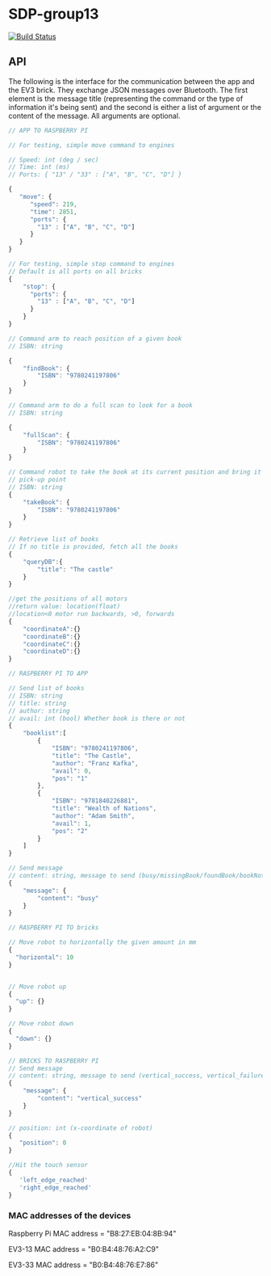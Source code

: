 # SDP-group13
[![Build Status](https://travis-ci.com/leo-mazz/sdp-group13.svg?token=JG5WwdVmCAWrpHY3Wcdp&branch=master)](https://travis-ci.com/leo-mazz/sdp-group13)

## API
The following is the interface for the communication between the app and the
EV3 brick. They exchange JSON messages over Bluetooth. The first element is the
message title (representing the command or the type of information it's being
sent) and the second is either a list of argument or the content of the message.
All arguments are optional.

```javascript
// APP TO RASPBERRY PI

// For testing, simple move command to engines

// Speed: int (deg / sec)
// Time: int (ms)
// Ports: { "13" / "33" : ["A", "B", "C", "D"] }

{
   "move": {
      "speed": 219,
      "time": 2851,
      "ports": {
        "13" : ["A", "B", "C", "D"]
      }
   }
}

// For testing, simple stop command to engines
// Default is all ports on all bricks
{
    "stop": {
      "ports": {
        "13" : ["A", "B", "C", "D"]
      }
    }
}

// Command arm to reach position of a given book
// ISBN: string

{
    "findBook": {
        "ISBN": "9780241197806"
    }
}

// Command arm to do a full scan to look for a book
// ISBN: string

{
    "fullScan": {
        "ISBN": "9780241197806"
    }
}

// Command robot to take the book at its current position and bring it to the
// pick-up point
// ISBN: string
{
    "takeBook": {
        "ISBN": "9780241197806"
    }
}

// Retrieve list of books
// If no title is provided, fetch all the books
{
    "queryDB":{
        "title": "The castle"
    }
}

//get the positions of all motors
//return value: location(float)
//location<0 motor run backwards, >0, forwards
{
    "coordinateA":{}
    "coordinateB":{}
    "coordinateC":{}
    "coordinateD":{}
}

// RASPBERRY PI TO APP

// Send list of books
// ISBN: string
// title: string
// author: string
// avail: int (bool) Whether book is there or not
{
    "booklist":[
        {
            "ISBN": "9780241197806",
            "title": "The Castle",
            "author": "Franz Kafka",
            "avail": 0,
            "pos": "1"
        },
        {
            "ISBN": "9781840226881",
            "title": "Wealth of Nations",
            "author": "Adam Smith",
            "avail": 1,
            "pos": "2"
        }
    ]
}

// Send message
// content: string, message to send (busy/missingBook/foundBook/bookNotAligned)
{
    "message": {
        "content": "busy"
    }
}

// RASPBERRY PI TO bricks

// Move robot to horizontally the given amount in mm
{
  "horizontal": 10
}


// Move robot up
{
  "up": {}
}

// Move robot down
{
  "down": {}
}

// BRICKS TO RASPBERRY PI
// Send message
// content: string, message to send (vertical_success, vertical_failure)
{
    "message": {
        "content": "vertical_success"
    }
}

// position: int (x-coordinate of robot)
{
   "position": 0
}

//Hit the touch sensor
{
   'left_edge_reached'
   'right_edge_reached'
}

```

### MAC addresses of the devices

Raspberry Pi MAC address = "B8:27:EB:04:8B:94"

EV3-13 MAC address = "B0:B4:48:76:A2:C9"

EV3-33 MAC address = "B0:B4:48:76:E7:86"
